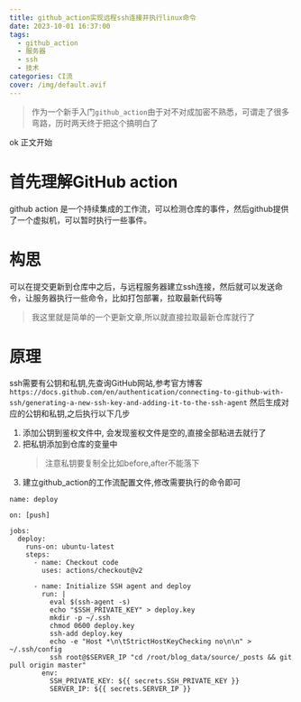 ```yaml
---
title: github_action实现远程ssh连接并执行linux命令
date: 2023-10-01 16:37:00
tags:
  - github_action
  - 服务器
  - ssh
  - 技术
categories: CI流
cover: /img/default.avif
---
```

> 作为一个新手入门`github_action`由于对不对成加密不熟悉，可谓走了很多弯路，历时两天终于把这个搞明白了

ok 正文开始

# 首先理解GitHub action

github action 是一个持续集成的工作流，可以检测仓库的事件，然后github提供了一个虚拟机，可以暂时执行一些事件。

# 构思
可以在提交更新到仓库中之后，与远程服务器建立ssh连接，然后就可以发送命令，让服务器执行一些命令，比如打包部署，拉取最新代码等
> 我这里就是简单的一个更新文章,所以就直接拉取最新仓库就行了

# 原理
ssh需要有公钥和私钥,先查询GitHub网站,参考官方博客`https://docs.github.com/en/authentication/connecting-to-github-with-ssh/generating-a-new-ssh-key-and-adding-it-to-the-ssh-agent`
然后生成对应的公钥和私钥,之后执行以下几步
1. 添加公钥到鉴权文件中, 会发现鉴权文件是空的,直接全部粘进去就行了
2. 把私钥添加到仓库的变量中
    > 注意私钥要复制全比如before,after不能落下
3. 建立github_action的工作流配置文件,修改需要执行的命令即可


```shell
name: deploy

on: [push]

jobs:
  deploy:
    runs-on: ubuntu-latest
    steps:
      - name: Checkout code
        uses: actions/checkout@v2

      - name: Initialize SSH agent and deploy
        run: |
          eval $(ssh-agent -s)
          echo "$SSH_PRIVATE_KEY" > deploy.key
          mkdir -p ~/.ssh
          chmod 0600 deploy.key
          ssh-add deploy.key
          echo -e "Host *\n\tStrictHostKeyChecking no\n\n" > ~/.ssh/config
          ssh root@$SERVER_IP "cd /root/blog_data/source/_posts && git pull origin master"
        env:
          SSH_PRIVATE_KEY: ${{ secrets.SSH_PRIVATE_KEY }}
          SERVER_IP: ${{ secrets.SERVER_IP }}
```